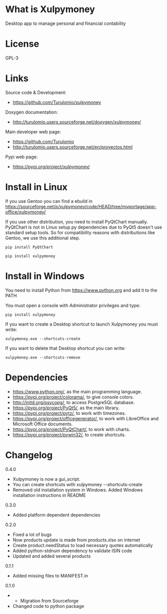 What is Xulpymoney
==================
Desktop app to manage personal and financial contability

License
=======
GPL-3

Links
=====

Source code & Development:
  * https://github.com/Turulomio/xulpymoney

Doxygen documentation:
  * http://turulomio.users.sourceforge.net/doxygen/xulpymoney/

Main developer web page:
  * https://github.com/Turulomio 
  * http://turulomio.users.sourceforge.net/en/proyectos.html

Pypi web page:
  * https://pypi.org/project/xulpymoney/

Install in Linux
================
If you use Gentoo you can find a ebuild in https://sourceforge.net/p/xulpymoney/code/HEAD/tree/myportage/app-office/xulpymoney/

If you use other distribution, you need to install PyQtChart manually. PyQtChart is not in Linux setup.py dependencies due to PyQt5 doesn't use standard setup tools. So for compatibility reasons with distributions like Gentoo, we use this additional step.

`pip install PyQtChart`

`pip install xulpymoney`

Install in Windows
==================
You need to install Python from https://www.python.org and add it to the PATH

You must open a console with Administrator privileges and type:

`pip install xulpymoney`

If you want to create a Desktop shortcut to launch Xulpymoney you must write:

`xulpymoney.exe --shortcuts-create`

If you want to delete that Desktop shortcut you can write:

`xulpymoney.exe --shortcuts-remove`

Dependencies
============
* https://www.python.org/, as the main programming language.
* https://pypi.org/project/colorama/, to give console colors.
* http://initd.org/psycopg/, to access PostgreSQL database.
* https://pypi.org/project/PyQt5/, as the main library.
* https://pypi.org/project/pytz/, to work with timezones.
* https://pypi.org/project/officegenerator/, to work with LibreOffice and Microsoft Office documents.
* https://pypi.org/project/PyQtChart/, to work with charts.
* https://pypi.org/project/pywin32/, to create shortcuts.

Changelog
=========
0.4.0
  * Xulpymoney is now a gui_script.
  * You can create shortcuts with xulpymoney --shortcuts-create
  * Removed old installation system in Windows. Added Windows installation instructions in README

0.3.0
  * Added platform dependent dependencies

0.2.0
  * Fixed a lot of bugs
  * Now products update is made from products.xlsx on internet
  * Create product.needStatus to load necessary quotes automatically
  * Added python-stdnum dependency to validate ISIN code
  * Updated and added several products

0.1.1
  * Added missing files to MANIFEST.in

0.1.0
*  * Migration from Sourceforge
  * Changed code to python package
